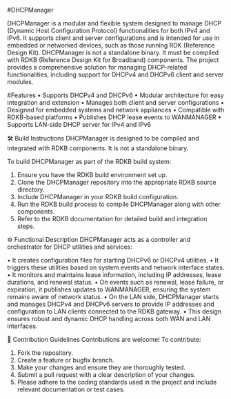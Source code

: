 #DHCPManager

DHCPManager is a modular and flexible system designed to manage DHCP (Dynamic Host Configuration Protocol) functionalities for both IPv4 and IPv6. It supports client and server configurations and is intended for use in embedded or networked devices, such as those running RDK (Reference Design Kit).
DHCPManager is not a standalone binary. It must be compiled with RDKB (Reference Design Kit for Broadband) components. The project provides a comprehensive solution for managing DHCP-related functionalities, including support for DHCPv4 and DHCPv6 client and server modules.

#Features
•	Supports DHCPv4 and DHCPv6
•	Modular architecture for easy integration and extension
•	Manages both client and server configurations
•	Designed for embedded systems and network appliances
•	Compatible with RDKB-based platforms
•	Publishes DHCP lease events to WANMANAGER
•	Supports LAN-side DHCP server for IPv4 and IPv6

🛠️ Build Instructions
DHCPManager is designed to be compiled and integrated with RDKB components. It is not a standalone binary.

To build DHCPManager as part of the RDKB build system:

1.	Ensure you have the RDKB build environment set up.
2.	Clone the DHCPManager repository into the appropriate RDKB source directory.
3.	Include DHCPManager in your RDKB build configuration.
4.	Run the RDKB build process to compile DHCPManager along with other components.
5.	Refer to the RDKB documentation for detailed build and integration steps.

⚙️ Functional Description
DHCPManager acts as a controller and orchestrator for DHCP utilities and services:

•	It creates configuration files for starting DHCPv6 or DHCPv4 utilities.
•	It triggers these utilities based on system events and network interface states.
•	It monitors and maintains lease information, including IP addresses, lease durations, and renewal status.
•	On events such as renewal, lease failure, or expiration, it publishes updates to WANMANAGER, ensuring the system remains aware of network status.
•	On the LAN side, DHCPManager starts and manages DHCPv4 and DHCPv6 servers to provide IP addresses and configuration to LAN clients connected to the RDKB gateway.
•	This design ensures robust and dynamic DHCP handling across both WAN and LAN interfaces.

🤝 Contribution Guidelines
Contributions are welcome! To contribute:

1.	Fork the repository.
2.	Create a feature or bugfix branch.
3. Make your changes and ensure they are thoroughly tested.
4.	Submit a pull request with a clear description of your changes.
5. Please adhere to the coding standards used in the project and include relevant documentation or test cases.

